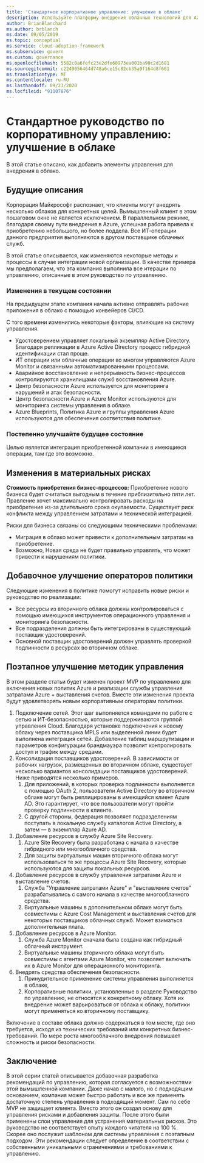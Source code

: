 ```yaml
---
title: 'Стандартное корпоративное управление: улучшение в облаке'
description: Используйте платформу внедрения облачных технологий для Azure, чтобы узнать о нескольких облаках и интегрировать несколько облаков в существующие операции.
author: BrianBlanchard
ms.author: brblanch
ms.date: 09/05/2019
ms.topic: conceptual
ms.service: cloud-adoption-framework
ms.subservice: govern
ms.custom: governance
ms.openlocfilehash: 5582c0a6fefc23e2dfe60973ea001ba90c2d1681
ms.sourcegitcommit: c2249056464d748a6ce15c82cb35a9f164d8f661
ms.translationtype: MT
ms.contentlocale: ru-RU
ms.lasthandoff: 09/23/2020
ms.locfileid: "91107876"
---
```

# <a name="standard-enterprise-governance-guide-multicloud-improvement"></a>Стандартное руководство по корпоративному управлению: улучшение в облаке

В этой статье описано, как добавить элементы управления для внедрения в облако.

## <a name="advancing-the-narrative"></a>Будущие описания

Корпорация Майкрософт распознает, что клиенты могут внедрять несколько облаков для конкретных целей. Вымышленный клиент в этом пошаговом окне не является исключением. В параллельном режиме, благодаря своему пути внедрения в Azure, успешная работа привела к приобретению небольшого, но более поддела. Все ИТ-операции данного предприятия выполняются в другом поставщике облачных служб.

В этой статье описывается, как изменяются некоторые методы и процессы в случае интеграции новой организации. В качестве примера мы предполагаем, что эта компания выполнила все итерации по управлению, описанные в этом руководство по управлению.

### <a name="changes-in-the-current-state"></a>Изменения в текущем состоянии

На предыдущем этапе компания начала активно отправлять рабочие приложения в облако с помощью конвейеров CI/CD.

С того времени изменились некоторые факторы, влияющие на систему управления.

- Удостоверением управляет локальный экземпляр Active Directory. Благодаря репликации в Azure Active Directory процесс гибридной идентификации стал проще.
- ИТ операции или облачные операции во многом управляются Azure Monitor и связанными автоматизированными процессами.
- Аварийное восстановление и непрерывность бизнес-процессов контролируются хранилищами служб восстановления Azure.
- Центр безопасности Azure используется для мониторинга нарушений и атак безопасности.
- Центр безопасности Azure и Azure Monitor используются для мониторинга системы управления в облаке.
- Azure Blueprints, Политика Azure и группы управления Azure используются для обеспечения соответствия политике.

### <a name="incrementally-improve-the-future-state"></a>Постепенно улучшайте будущее состояние

Целью является интеграция приобретенной компании в имеющиеся операции, там где это возможно.

## <a name="changes-in-tangible-risks"></a>Изменения в материальных рисках

**Стоимость приобретения бизнес-процессов:** Приобретение нового бизнеса будет считаться выгодным в течение приблизительно пяти лет. Правление хочет максимально контролировать расходы на приобретение из-за длительного срока окупаемости. Существует риск конфликта между управлением затратами и технической интеграцией.

Риски для бизнеса связаны со следующими техническими проблемами:

- Миграция в облако может привести к дополнительным затратам на приобретение.
- Возможно, Новая среда не будет правильно управлять, что может привести к нарушениям политики.

## <a name="incremental-improvement-of-the-policy-statements"></a>Добавочное улучшение операторов политики

Следующие изменения в политике помогут исправить новые риски и руководство по реализации:

- Все ресурсы из вторичного облака должны контролироваться с помощью имеющихся инструментов операционного управления и мониторинга безопасности.
- Все подразделения должны быть интегрированы в существующий поставщик удостоверений.
- Основной поставщик удостоверений должен управлять проверкой подлинности в ресурсах во вторичном облаке.

## <a name="incremental-improvement-of-governance-practices"></a>Поэтапное улучшение методик управления

В этом разделе статьи будет изменен проект MVP по управлению для включения новых политик Azure и реализации службы управления затратами Azure + выставления счетов. Вместе эти изменения проекта будут удовлетворять новым корпоративным операторам политики.

1. Подключение сетей. Этот шаг выполняется командами по работе с сетью и ИТ-безопасностью, которые поддерживаются группой управления Cloud. Благодаря установке подключения к новому облаку через поставщика MPLS или выделенной линии будет выполнена интеграция сетей. Добавление таблиц маршрутизации и параметров конфигурации брандмауэра позволит контролировать доступ и трафик между средами.
2. Консолидация поставщиков удостоверений. В зависимости от рабочих нагрузок, размещенных во вторичном облаке, существует несколько вариантов консолидации поставщиков удостоверений. Ниже приводятся несколько примеров.
    1. Для приложений, в которых проверка подлинности выполняется с помощью OAuth 2, пользователи Active Directory во вторичном облаке могут быть реплицированы в имеющийся клиент Azure AD. Это гарантирует, что все пользователи могут пройти проверку подлинности в клиенте.
    2. С другой стороны, федерация позволяет подразделениям поступать в локальную службу каталогов Active Directory, а затем — в экземпляр Azure AD.
3. Добавление ресурсов в службу Azure Site Recovery.
    1. Azure Site Recovery была разработана с начала в качестве гибридного или многооблачного средства.
    2. Для защиты виртуальных машин вторичного облака могут использоваться те же процессы Azure Site Recovery, которые используются для защиты локальных ресурсов.
4. Добавление ресурсов в службу управления затратами Azure и выставление счетов.
    1. Служба "Управление затратами Azure" и "выставление счетов" разрабатывались с самого начала в качестве многооблачного средства.
    2. Виртуальные машины в дополнительном облаке могут быть совместимы с Azure Cost Management и выставления счетов для некоторых поставщиков облачных служб. Может взиматься дополнительная плата.
5. Добавление ресурсов в Azure Monitor.
    1. Служба Azure Monitor сначала была создана как гибридный облачный инструмент.
    2. Виртуальные машины вторичного облака могут быть совместимы с агентами Azure Monitor, что позволяет включать их в Azure Monitor для операционного мониторинга.
6. Внедрять средства обеспечения безопасности.
    1. Принудительное применение системы управления выполняется в облаке,
    2. Корпоративные политики, установленные в разделе Руководство по управлению, не относятся к конкретному облаку. Хотя их внедрение может варьироваться от облака к облаку, политики могут применяться ко вторичному поставщику.

Включение в составе облака должно содержаться в том месте, где оно требуется, исходя из технических требований или конкретных бизнес-требований. По мере роста многооблачного внедрения повышает сложность и риски безопасности.

## <a name="conclusion"></a>Заключение

В этой серии статей описывается добавочная разработка рекомендаций по управлению, которая согласуется с возможностями этой вымышленной компании. Даже начав с малого, но с подходящим основанием, компания может быстро работать и все же применять достаточную степень управления в подходящий момент. Сам по себе MVP не защищает клиента. Вместо этого он создал основу для управления рисками и добавления защиты. После этого были применены слои управления для устранения материальных рисков. Это руководство не соответствует опыту каждого читателя на 100 %. Скорее оно послужит шаблоном для системы управления с поэтапным подходом. Эти рекомендации следует определение в соответствии с собственными уникальными ограничениями и требованиями к управлению.
